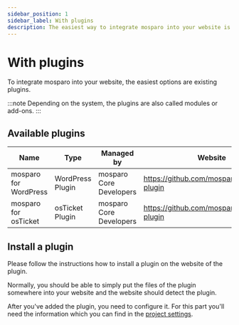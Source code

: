 ```yaml
---
sidebar_position: 1
sidebar_label: With plugins
description: The easiest way to integrate mosparo into your website is with an existing plugin.
---
```


# With plugins

To integrate mosparo into your website, the easiest options are existing plugins.

:::note
Depending on the system, the plugins are also called modules or add-ons.
:::

## Available plugins

| Name                   | Type             | Managed by                | Website                                     |
|------------------------|------------------|---------------------------|---------------------------------------------|
| mosparo for WordPress  | WordPress Plugin | mosparo Core Developers   | https://github.com/mosparo/wordpress-plugin |
| mosparo for osTicket   | osTicket Plugin  | mosparo Core Developers   | https://github.com/mosparo/osticket-plugin  |

## Install a plugin

Please follow the instructions how to install a plugin on the website of the plugin.

Normally, you should be able to simply put the files of the plugin somewhere into your website and the website should detect the plugin.

After you've added the plugin, you need to configure it. For this part you'll need the information which you can find in the [project settings](../usage/settings).
